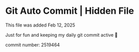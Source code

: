 # Git Auto Commit | Hidden File

This file was added Feb 12, 2025

Just for fun and keeping my daily git commit active 🤪

commit number: 2519464
